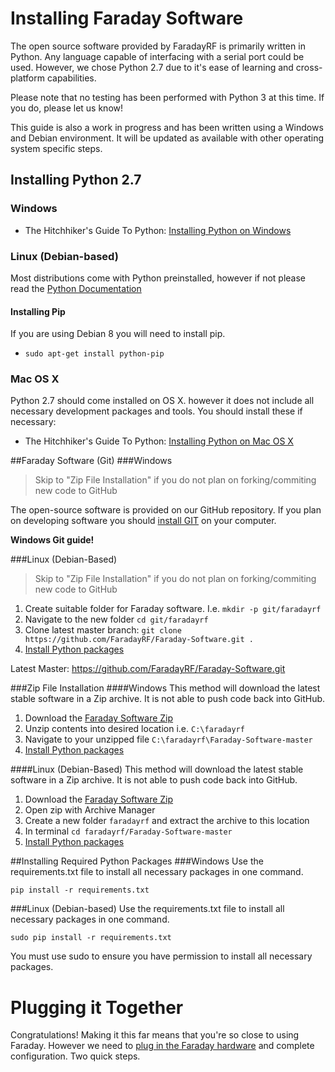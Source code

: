 # Installing Faraday Software
The open source software provided by FaradayRF is primarily written in Python. Any language capable of interfacing with a serial port could be used. However, we chose Python 2.7 due to it's ease of learning and cross-platform capabilities.

Please note that no testing has been performed with Python 3 at this time. If you do, please let us know!

This guide is also a work in progress and has been written using a Windows and Debian environment. It will be updated as available with other operating system specific steps.

## Installing Python 2.7
### Windows
 * The Hitchhiker's Guide To Python: [Installing Python on Windows](http://docs.python-guide.org/en/latest/starting/install/win/)
 
### Linux (Debian-based)
Most distributions come with Python preinstalled, however if not please read the [Python Documentation](https://docs.python.org/2/using/unix.html#getting-and-installing-the-latest-version-of-python)

#### Installing Pip
If you are using Debian 8 you will need to install pip.
 * ```sudo apt-get install python-pip```

### Mac OS X
Python 2.7 should come installed on OS X. however it does not include all necessary development packages and tools. You should install these if necessary:
 * The Hitchhiker's Guide To Python: [Installing Python on Mac OS X](http://docs.python-guide.org/en/latest/starting/install/osx/)
 
##Faraday Software (Git)
###Windows
> Skip to "Zip File Installation" if you do not plan on forking/commiting new code to GitHub

The open-source software is provided on our GitHub repository. If you plan on developing software you should [install GIT](https://git-scm.com/) on your computer.

**Windows Git guide!**

###Linux (Debian-Based)
> Skip to "Zip File Installation" if you do not plan on forking/commiting new code to GitHub

 1. Create suitable folder for Faraday software. I.e. ```mkdir -p git/faradayrf```
 2. Navigate to the new folder ```cd git/faradayrf```
 3. Clone latest master branch: ```git clone https://github.com/FaradayRF/Faraday-Software.git .```
 4. [Install Python packages](/installing-software.md#installing-required-python-packages)

Latest Master: https://github.com/FaradayRF/Faraday-Software.git

###Zip File Installation
####Windows
This method will download the latest stable software in a Zip archive. It is not able to push code back into GitHub.
 1. Download the [Faraday Software Zip](https://github.com/FaradayRF/Faraday-Software/archive/master.zip)
 3. Unzip contents into desired location i.e. ```C:\faradayrf```
 4. Navigate to your unzipped file ```C:\faradayrf\Faraday-Software-master```
 5. [Install Python packages](/installing-software.md#windows-3)
 
####Linux (Debian-Based)
This method will download the latest stable software in a Zip archive. It is not able to push code back into GitHub.
 1. Download the [Faraday Software Zip](https://github.com/FaradayRF/Faraday-Software/archive/master.zip)
 2. Open zip with Archive Manager
 3. Create a new folder ```faradayrf``` and extract the archive to this location
 4. In terminal ```cd faradayrf/Faraday-Software-master```
 5. [Install Python packages](/installing-software.md#linux-debian-based-3)

##Installing Required Python Packages
###Windows
Use the requirements.txt file to install all necessary packages in one command.

 ```pip install -r requirements.txt```
 
###Linux (Debian-based)
Use the requirements.txt file to install all necessary packages in one command.

```sudo pip install -r requirements.txt```

You must use sudo to ensure you have permission to install all necessary packages.
 
# Plugging it Together
Congratulations! Making it this far means that you're so close to using Faraday. However we need to [plug in the Faraday hardware](connecting-hardware.md) and complete configuration. Two quick steps.
